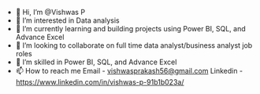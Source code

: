 - 👋 Hi, I’m @Vishwas P
- 👀 I’m interested in Data analysis
- 🌱 I’m currently learning and building projects using Power BI, SQL, and Advance Excel
- 💞️ I’m looking to collaborate on full time data analyst/business analyst job roles
- 🌱 I’m skilled in Power BI, SQL, and Advance Excel
- 📫 How to reach me Email - vishwasprakash56@gmail.com  Linkedin - https://www.linkedin.com/in/vishwas-p-91b1b023a/
